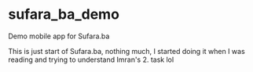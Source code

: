 # sufara_ba_demo
Demo mobile app for Sufara.ba 

This is just start of Sufara.ba, nothing much, I started doing it when I was reading and trying to understand Imran's 2. task lol
